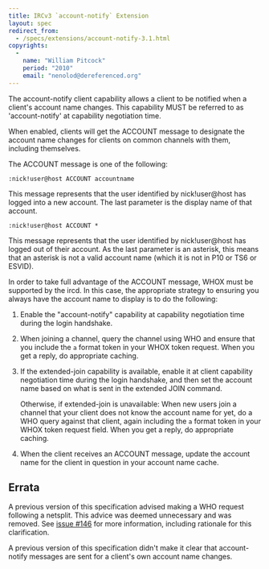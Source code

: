 ```yaml
---
title: IRCv3 `account-notify` Extension
layout: spec
redirect_from:
  - /specs/extensions/account-notify-3.1.html
copyrights:
  -
    name: "William Pitcock"
    period: "2010"
    email: "nenolod@dereferenced.org"
---
```

The account-notify client capability allows a client to be notified
when a client's account name changes.  This capability MUST be
referred to as 'account-notify' at capability negotiation time.

When enabled, clients will get the ACCOUNT message to designate the
account name changes for clients on common channels with them, including
themselves.

The ACCOUNT message is one of the following:

    :nick!user@host ACCOUNT accountname

This message represents that the user identified by nick!user@host has
logged into a new account.  The last parameter is the display name of
that account.

    :nick!user@host ACCOUNT *

This message represents that the user identified by nick!user@host has
logged out of their account.  As the last parameter is an asterisk, this
means that an asterisk is not a valid account name (which it is not in P10
or TS6 or ESVID).

In order to take full advantage of the ACCOUNT message, WHOX must be
supported by the ircd.  In this case, the appropriate strategy to ensuring
you always have the account name to display is to do the following:

 1. Enable the "account-notify" capability at capability negotiation time
    during the login handshake.

 2. When joining a channel, query the channel using WHO and ensure that you
    include the `a` format token in your WHOX token request.  When you get a
    reply, do appropriate caching.

 3. If the extended-join capability is available, enable it at client
    capability negotiation time during the login handshake, and then set the
    account name based on what is sent in the extended JOIN command.

    Otherwise, if extended-join is unavailable: When new users join a channel
    that your client does not know the account name for yet, do a WHO query
    against that client, again including the `a` format token in your WHOX
    token request field.  When you get a reply, do appropriate caching.

 4. When the client receives an ACCOUNT message, update the account name for the
    client in question in your account name cache.

## Errata

A previous version of this specification advised making a WHO request following a netsplit.
This advice was deemed unnecessary and was removed. See
[issue #146](https://github.com/ircv3/ircv3-specifications/issues/146) for more information, including
rationale for this clarification.

A previous version of this specification didn't make it clear that account-notify messages are sent for
a client's own account name changes.